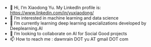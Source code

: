 - 👋 Hi, I’m Xiaodong Yu. My LinkedIn profile is: https://www.linkedin.com/in/yuxiaodong/
- 👀 I’m interested in machine learning and data science 
- 🌱 I’m currently learning deep learning specializations developed by Deeplearning.AI
- 💞️ I’m looking to collaborate on AI for Social Good projects
- 📫 How to reach me : dawnrain DOT yu AT gmail DOT com

<!---
xiaodongyu/xiaodongyu is a ✨ special ✨ repository because its `README.md` (this file) appears on your GitHub profile.
You can click the Preview link to take a look at your changes.
--->
